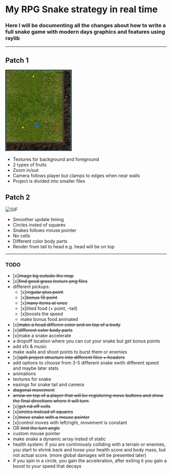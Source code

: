 # My RPG Snake strategy in real time

### Here I will be documenting all the changes about how to write a full snake game with modern days graphics and features using raylib
___
## Patch 1
![GIF](resources/snake1.gif)

+ Textures for background and foreground
+ 2 types of fruits
+ Zoom in/out
+ Camera follows player but clamps to edges when near walls
+ Project is divided into smaller files
## Patch 2
![GIF](resources/snake2.gif)

+ Smoother update timing
+ Circles insted of squares
+ Snakes follows mouse pointer
+ No cells
+ Different color body parts
+ Render from tail to head e.g. head will be on top
---
### **TODO**
- [x]~~image bg outside the map~~
- [x]~~find good grass texture png files~~
- different pickups:
    + [x]~~regular plus point~~
    + [x]~~bonus 10 point~~
    + [x]~~many items at once~~
    + [x]liited food (+ point, -tail)
    + [x]boosts the speed
    + make bonus food animated
- [x]~~make a head differen color and on top of a body~~
- [x]~~different color body parts~~
- [x]make a snake accelerate
- a dropoff location where you can cut your snake but get bonus points
- add sfx & music
- make walls and shoot points to burst them or enemies
- [x]~~split project structure into different files + headers~~
- add options to choose from 3-5 different snake swith different speed and maybe later stats
- animations
- textures for snake
- easings for snake tail and camera
- ~~diagonal movement~~
- ~~arrow on top of a player that will be registering move buttons and show the final directions where it will turn.~~
- [x]~~get rid off cells~~
- [x]~~circles instead of squares~~
- [x]~~move snake with a mouse pointer~~
- [x]control moves with left/right, movement is constant
- OR ~~limit the turn angle~~
- custom mouse pointer
- make snake a dynamic array insted of static
- health system: if you are continiously colliding with a terrain or enemies, you start to shrink back and loose your health score and body mass, but not actual score. (more global damages will be presented later)
- if you spin in a circle, you gain the acceleration, after exiting it you gain a boost to your speed that decays